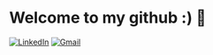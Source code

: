 # Welcome to my github :) 👋

[![LinkedIn](https://img.shields.io/badge/linkedin-%230077B5.svg?style=for-the-badge&logo=linkedin&logoColor=white)](https://www.linkedin.com/in/pedroespejopariani)
[![Gmail](https://img.shields.io/badge/Gmail-D14836?style=for-the-badge&logo=gmail&logoColor=white)]([espejoparianipedro@gmail.com](mailto:espejoparianipedro@gmail.com))